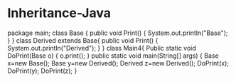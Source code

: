 # Inheritance-Java


package main;
class Base
{
public void Print()
{
System.out.println("Base");
}
}
class Derived extends Base{
public void Print()
{
System.out.println("Derived");
}
}
class Main4{
Public static void DoPrint(Base o)
{
o.print();
}
public static void main(String[] args)
{
Base x=new Base();
Base y=new Derived();
Derived z=new Derived();
DoPrint(x);
DoPrint(y);
DoPrint(z);
}
